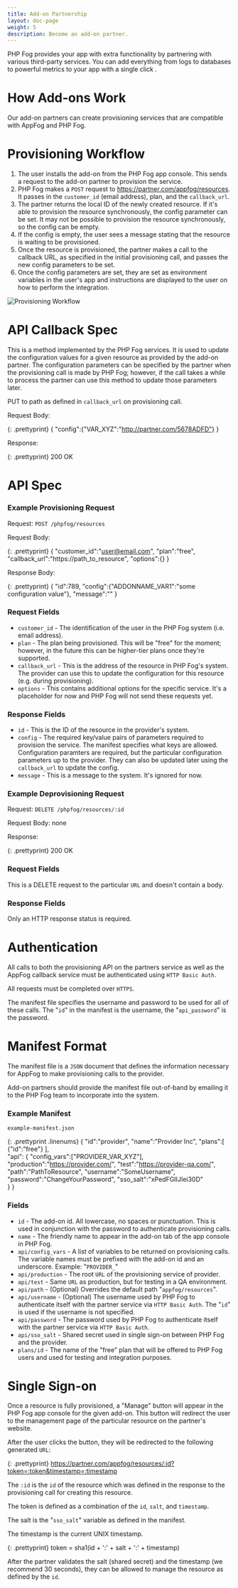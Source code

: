 ```yaml
---
title: Add-on Partnership
layout: doc-page
weight: 5
description: Become an add-on partner. 
---
```


PHP Fog provides your app with extra functionality by partnering with various third-party services. You can add everything from logs to databases to powerful metrics to your app with a single click . 

# How Add-ons Work

Our add-on partners can create provisioning services that are compatible with AppFog and PHP Fog. 

# Provisioning Workflow

1. The user installs the add-on from the PHP Fog app console. This sends a request to the add-on partner to provision the service.
2. PHP Fog makes a `POST` request to https://partner.com/appfog/resources. It passes in the `customer_id` (email address), plan, and the `callback_url`. 
3. The partner returns the local ID of the newly created resource. If it's able to provision the resource synchronously, the config parameter can be set. It may not be possible to provision the resource synchronously, so the config can be empty.
4. If the config is empty, the user sees a message stating that the resource is waiting to be provisioned.
5. Once the resource is provisioned, the partner makes a call to the callback URL, as specified in the initial provisioning call, and passes the new config parameters to be set.
6. Once the config parameters are set, they are set as environment variables in the user's app and instructions are displayed to the user on how to perform the integration.

<img class="screenshot" src="/img/screenshots/Slide2.jpeg" alt="Provisioning Workflow"/>

# API Callback Spec

This is a method implemented by the PHP Fog services. It is used to update the configuration values for a given resource as provided by the add-on partner. The configuration parameters can be specified by the partner when the provisioning call is made by PHP Fog; however, if the call takes a while to process the partner can use this method to update those parameters later.

PUT to path as defined in `callback_url` on provisioning call.
       
Request Body:

{: .prettyprint}
    {
        "config":{"VAR_XYZ":"http://partner.com/5678ADFD"} 
    }
        
Response:

{: .prettyprint}
	200 OK


# API Spec

### Example Provisioning Request

Request: `POST /phpfog/resources`
  
Request Body:

{: .prettyprint}
    {
        "customer_id":"user@email.com",
        "plan":"free",
        "callback_url":"https://path_to_resource",
        "options":{} 
    }
       
Response Body:

{: .prettyprint}
    {
        "id":789,
        "config":{"ADDONNAME_VAR1":"some configuration value"},
        "message":"" 
    }
    
### Request Fields

* `customer_id` - The identification of the user in the PHP Fog system (i.e. email address).
* `plan` - The plan being provisioned. This will be "free" for the moment; however, in the future this can be higher-tier plans once they're supported.
* `callback_url` - This is the address of the resource in PHP Fog's system. The provider can use this to update the configuration for this resource (e.g. during provisioning).
* `options` - This contains additional options for the specific service. It's a placeholder for now and PHP Fog will not send these requests yet.
 
### Response Fields

* `id` - This is the ID of the resource in the provider's system. 
* `config` - The required key/value pairs of parameters required to provision the service. The manifest specifies what keys are allowed. Configuration paramters are required, but the particular configuration parameters up to the provider. They can also be updated later using the `callback_url` to update the config.
* `message` - This is a message to the system. It's ignored for now.

### Example Deprovisioning Request

Request: `DELETE /phpfog/resources/:id`
	  
Request Body: none

Response: 

{: .prettyprint}
	200 OK


### Request Fields

This is a DELETE request to the particular `URL` and doesn't contain a body.

### Response Fields

Only an HTTP response status is required.

# Authentication

All calls to both the provisioning API on the partners service as well as the AppFog callback service must be authenticated using `HTTP Basic Auth`.

All requests must be completed over `HTTPS`. 

The manifest file specifies the username and password to be used for all of these calls. The "`id`" in the manifest is the username, the "`api_password`" is the password.

# Manifest Format

The manifest file is a `JSON` document that defines the information necessary for AppFog to make provisioning calls to the provider.

Add-on partners should provide the manifest file out-of-band by emailing it to the PHP Fog team to incorporate into the system.

### Example Manifest

`example-manifest.json`

{: .prettyprint .linenums}
	{
		"id":"provider",
		"name":"Provider Inc",
		"plans":[
			{"id":"free"}
			],    
		"api": {
			"config_vars":["PROVIDER_VAR_XYZ"],
			"production":"https://provider.com/",
			"test":"https://provider-qa.com/",
			"path":"PathToResource",
			"username":"SomeUsername",
			"password":"ChangeYourPassword",
			"sso_salt":"xPedFGIIJIei30D"       
		} 
	}
 

### Fields

* `id` - The add-on id. All lowercase, no spaces or punctuation. This is used in conjunction with the password to authenticate provisioning calls.
* `name` - The friendly name to appear in the add-on tab of the app console in PHP Fog.
* `api/config_vars` - A list of variables to be returned on provisioning calls. The variable names must be prefixed with the add-on id and an underscore. Example: "`PROVIDER_`"
* `api/production` - The root `URL` of the provisioning service of provider.
* `api/test` - Same `URL` as production, but for testing in a QA environment.
* `api/path` - (Optional) Overrides the default path "`appfog/resources`".
* `api/username` - (Optional) The username used by PHP Fog to authenticate itself with the partner service via `HTTP Basic Auth`. The "`id`" is used if the username is not specified.
* `api/password` - The password used by PHP Fog to authenticate itself with the partner service via `HTTP Basic Auth`.
* `api/sso_salt` - Shared secret used in single sign-on between PHP Fog and the provider.
* `plans/id` - The name of the "free" plan that will be offered to PHP Fog users and used for testing and integration purposes.

# Single Sign-on

Once a resource is fully provisioned, a "Manage" button will appear in the PHP Fog app console for the given add-on. This button will redirect the user to the management page of the particular resource on the partner's website.

After the user clicks the button, they will be redirected to the following generated `URL`:

{: .prettyprint}
	https://partner.com/appfog/resources/:id?token=:token&timestamp=:timestamp
  

The `:id` is the `id` of the resource which was defined in the response to the provisioning call for creating this resource.

The token is defined as a combination of the `id`, `salt`, and `timestamp`. 

The salt is the "`sso_salt`" variable as defined in the manifest.

The timestamp is the current UNIX timestamp.

{: .prettyprint}
	token = sha1(id + ':' + salt + ':' + timestamp)

After the partner validates the salt (shared secret) and the timestamp (we recommend 30 seconds), they can be allowed to manage the resource as defined by the `id`.

